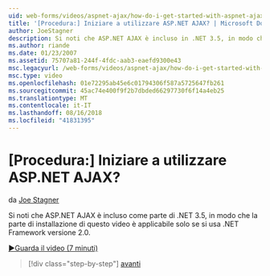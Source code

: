 ```yaml
---
uid: web-forms/videos/aspnet-ajax/how-do-i-get-started-with-aspnet-ajax
title: '[Procedura:] Iniziare a utilizzare ASP.NET AJAX? | Microsoft Docs'
author: JoeStagner
description: Si noti che ASP.NET AJAX è incluso in .NET 3.5, in modo che la parte di installazione di questo video è applicabile solo se si usa .NET Framework versione 2...
ms.author: riande
ms.date: 01/23/2007
ms.assetid: 75707a81-244f-4fdc-aab3-eaefd9300e43
msc.legacyurl: /web-forms/videos/aspnet-ajax/how-do-i-get-started-with-aspnet-ajax
msc.type: video
ms.openlocfilehash: 01e72295ab45e6c01794306f587a5725647fb261
ms.sourcegitcommit: 45ac74e400f9f2b7dbded66297730f6f14a4eb25
ms.translationtype: MT
ms.contentlocale: it-IT
ms.lasthandoff: 08/16/2018
ms.locfileid: "41831395"
---
```

<a name="how-do-i-get-started-with-aspnet-ajax"></a>[Procedura:] Iniziare a utilizzare ASP.NET AJAX?
====================
da [Joe Stagner](https://github.com/JoeStagner)

Si noti che ASP.NET AJAX è incluso come parte di .NET 3.5, in modo che la parte di installazione di questo video è applicabile solo se si usa .NET Framework versione 2.0.

[&#9654;Guarda il video (7 minuti)](https://channel9.msdn.com/Blogs/ASP-NET-Site-Videos/how-do-i-get-started-with-aspnet-ajax)

> [!div class="step-by-step"]
> [avanti](how-do-i-implement-dynamic-partial-page-updates-with-aspnet-ajax.md)
